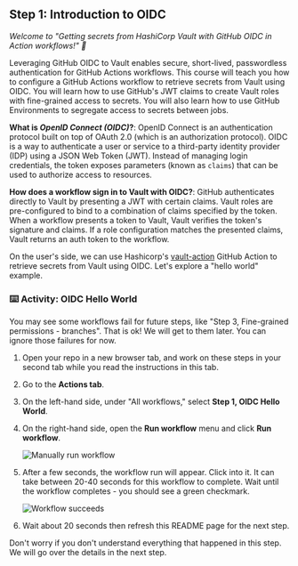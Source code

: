 <!--
  <<< Author notes: Step 1 >>>
  Choose 3-5 steps for your course.
  The first step is always the hardest, so pick something easy!
  Link to docs.github.com for further explanations.
  Encourage users to open new tabs for steps!
  TBD-step-1-notes.
-->

## Step 1: Introduction to OIDC

_Welcome to "Getting secrets from HashiCorp Vault with GitHub OIDC in Action workflows!" :wave:_

Leveraging GitHub OIDC to Vault enables secure, short-lived, passwordless authentication for GitHub Actions workflows.
This course will teach you how to configure a GitHub Actions workflow to retrieve secrets from Vault using OIDC.
You will learn how to use GitHub's JWT claims to create Vault roles with fine-grained access to secrets.
You will also learn how to use GitHub Environments to segregate access to secrets between jobs.

**What is _OpenID Connect (OIDC)_?**:
OpenID Connect is an authentication protocol built on top of OAuth 2.0 (which is an authorization protocol).
OIDC is a way to authenticate a user or service to a third-party identity provider (IDP) using a JSON Web Token (JWT).
Instead of managing login credentials, the token exposes parameters (known as `claims`) that can be used to authorize access to resources.

**How does a workflow sign in to Vault with OIDC?**:
GitHub authenticates directly to Vault by presenting a JWT with certain claims.
Vault roles are pre-configured to bind to a combination of claims specified by the token.
When a workflow presents a token to Vault, Vault verifies the token's signature and claims.
If a role configuration matches the presented claims, Vault returns an auth token to the workflow.

On the user's side, we can use Hashicorp's [vault-action](https://github.com/hashicorp/vault-action) GitHub Action to retrieve secrets from Vault using OIDC.
Let's explore a "hello world" example.

### :keyboard: Activity: OIDC Hello World

You may see some workflows fail for future steps, like "Step 3, Fine-grained permissions - branches".
That is ok!
We will get to them later.
You can ignore those failures for now.

1. Open your repo in a new browser tab, and work on these steps in your second tab while you read the instructions in this tab.
1. Go to the **Actions tab**.
1. On the left-hand side, under "All workflows," select **Step 1, OIDC Hello World**.
1. On the right-hand side, open the **Run workflow** menu and click **Run workflow**.

    ![Manually run workflow](https://user-images.githubusercontent.com/6969296/212499178-7cfc18f9-6860-4d88-a21d-02806b358bb2.png)

1. After a few seconds, the workflow run will appear. Click into it.
It can take between 20-40 seconds for this workflow to complete.
Wait until the workflow completes - you should see a green checkmark.

    ![Workflow succeeds](https://user-images.githubusercontent.com/6969296/212499911-42871f96-7e11-4cbf-8d23-5fd1bc0cf480.png)

1. Wait about 20 seconds then refresh this README page for the next step.

Don't worry if you don't understand everything that happened in this step.
We will go over the details in the next step.
